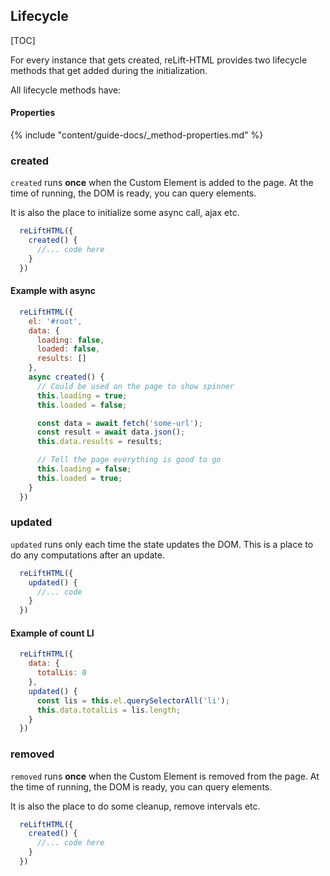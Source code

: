 
## Lifecycle

[TOC]

For every instance that gets created, reLift-HTML provides two lifecycle methods that get added during the initialization.

All lifecycle methods have:

#### Properties

{% include "content/guide-docs/_method-properties.md" %}

### created

`created` runs **once** when the Custom Element is added to the page. At the time of running, the DOM is ready, you can query elements. 

It is also the place to initialize some async call, ajax etc.

```js
  reLiftHTML({
    created() {
      //... code here
    }
  })
```

#### Example with async

```js
  reLiftHTML({
    el: '#root',
    data: {
      loading: false,
      loaded: false,
      results: []
    },
    async created() {
      // Could be used on the page to show spinner
      this.loading = true;
      this.loaded = false;

      const data = await fetch('some-url');
      const result = await data.json();
      this.data.results = results;

      // Tell the page everything is good to go
      this.loading = false;
      this.loaded = true;      
    }
  })
```

### updated

`updated` runs only each time the state updates the DOM. This is a place to do any computations after an update.

```js
  reLiftHTML({
    updated() {
      //... code 
    }
  })
```

#### Example of count LI

```js
  reLiftHTML({
    data: {
      totalLis: 0
    },
    updated() {
      const lis = this.el.querySelectorAll('li');
      this.data.totalLis = lis.length;
    }
  })
```

### removed

`removed` runs **once** when the Custom Element is removed from the page. At the time of running, the DOM is ready, you can query elements. 

It is also the place to do some cleanup, remove intervals etc.

```js
  reLiftHTML({
    created() {
      //... code here
    }
  })
```